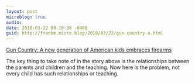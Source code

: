 ```yaml
---
layout: post
microblog: true
audio: 
date: 2018-03-22 09:10:38 -0400
guid: http://frankm.micro.blog/2018/03/22/gun-country-a.html
---
```

[Gun Country: A new generation of American kids embraces firearms](https://www.newyorker.com/magazine/2018/03/26/the-gun-owners-of-the-parkland-generation?mbid=social_twitter)

The key thing to take note of in the story above is the relationships between the parents and children and the teaching. Now here is the problem, not every child has such relationships or teaching. 
